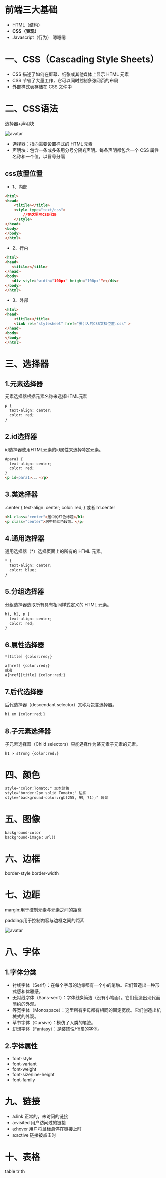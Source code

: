 # 前端三大基础
- HTML（结构）
- **CSS（表现）**
- Javascript（行为）
嗯嗯嗯

# 一、CSS（Cascading Style Sheets）
- CSS 描述了如何在屏幕、纸张或其他媒体上显示 HTML 元素
- CSS 节省了大量工作，它可以同时控制多张网页的布局
- 外部样式表存储在 CSS 文件中



# 二、CSS语法
选择器+声明块

![avatar](https://www.w3school.com.cn/i/css/selector.gif)

- 选择器：指向需要设置样式的 HTML 元素
- 声明块：包含一条或多条用分号分隔的声明。每条声明都包含一个 CSS 属性名称和一个值，以冒号分隔

## css放置位置
- 1、内部
```html
<html>
<head>
    <titile></title>
    <style type="text/css">
        //在这里写CSS代码
    </style>
</head>
<body>
</body>
</html>
```
- 2、行内
 ```html
<html>
<head>
    <titile></title>
</head>
<body>
    <div style="width="100px" height="100px""></div>
</body>
</html>
```
- 3、外部
```html
<html>
<head>
    <titile></title>
    <link rel="stylesheet" href="要引入的CSS文档位置.css" >
</head>
<body>
</body>
</html>
```

# 三、选择器
## 1.元素选择器
元素选择器根据元素名称来选择HTML元素
```html
p {
  text-align: center;
  color: red;
}
```
## 2.id选择器
id选择器使用HTML元素的id属性来选择特定元素。
```html
#para1 {
  text-align: center;
  color: red;
}
<p id=para1>。。。</p>
```
## 3.类选择器
.center {
  text-align: center;
  color: red;
}
或者
h1.center
```html
<h1 class="center">居中的红色标题</h1>
<p class="center">居中的红色段落。</p> 
```

## 4.通用选择器
通用选择器（*）选择页面上的所有的 HTML 元素。
```html
* {
  text-align: center;
  color: blue;
}
```

## 5.分组选择器
分组选择器选取所有具有相同样式定义的 HTML 元素。
```html
h1, h2, p {
  text-align: center;
  color: red;
}
```

## 6.属性选择器
```html
*[title] {color:red;}
```
```html
a[href] {color:red;}
或者
a[href][title] {color:red;}
```
## 7.后代选择器
后代选择器（descendant selector）又称为包含选择器。
```html
h1 em {color:red;}
```

## 8.子元素选择器
子元素选择器（Child selectors）只能选择作为某元素子元素的元素。
```html
h1 > strong {color:red;}
```
# 四、颜色
```html
style="color:Tomato;" 文本颜色
style="border:2px solid Tomato;" 边框
style="background-color:rgb(255, 99, 71);" 背景
```
# 五、图像
```html
background-color
background-image：url()
```
# 六、边框
border-style
border-width

# 七、边距
margin:用于控制元素与元素之间的距离

padding:用于控制内容与边框之间的距离

![avatar](https://www.w3school.com.cn/i/css/boxmodel.gif)

# 八、字体
## 1.字体分类
- 衬线字体（Serif）：在每个字母的边缘都有一个小的笔触。它们营造出一种形式感和优雅感。
- 无衬线字体（Sans-serif）：字体线条简洁（没有小笔画）。它们营造出现代而简约的外观。
- 等宽字体（Monospace）：这里所有字母都有相同的固定宽度。它们创造出机械式的外观。
- 草书字体（Cursive）：模仿了人类的笔迹。
- 幻想字体（Fantasy）：是装饰性/俏皮的字体。

## 2.字体属性
- font-style
- font-variant
- font-weight
- font-size/line-height
- font-family

# 九、链接
- a:link  正常的，未访问的链接
- a:visited  用户访问过的链接
- a:hover  用户将鼠标悬停在链接上时
- a:active  链接被点击时

# 十、表格
table  tr th
